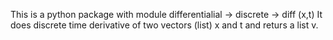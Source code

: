 This is a python package with module differentialial -> discrete -> diff (x,t)
It does discrete time derivative of two vectors (list) x and t and returs a list v.
